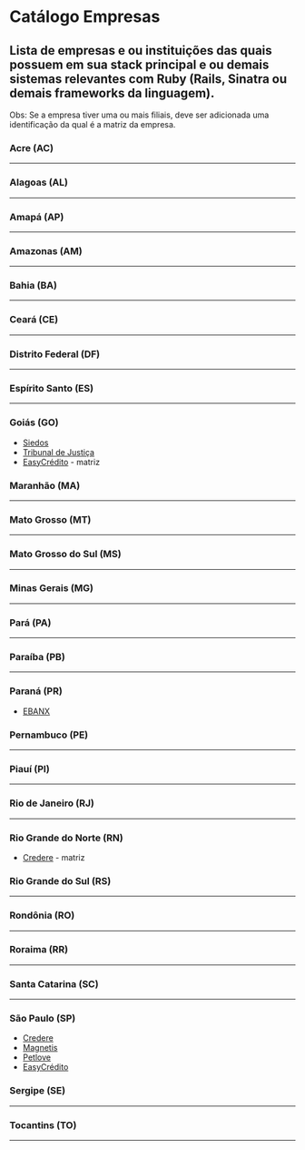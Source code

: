 # Catálogo Empresas
## Lista de empresas e ou instituições das quais possuem em sua stack principal e ou demais sistemas relevantes com Ruby (Rails, Sinatra ou demais frameworks da linguagem).

Obs: Se a empresa tiver uma ou mais filiais, deve ser adicionada uma identificação da qual é a matriz da empresa.

### Acre (AC)
---
### Alagoas (AL)
---
### Amapá (AP)
---
### Amazonas (AM)
---
### Bahia (BA)
---
### Ceará (CE)
---
### Distrito Federal (DF)
---
### Espírito Santo (ES)
---
### Goiás (GO)
 * [Siedos](http://siedos.com.br/)
 * [Tribunal de Justiça](http://www.tjgo.jus.br/)
 * [EasyCrédito](https://easycredito.me/) - matriz

### Maranhão (MA)
---
### Mato Grosso (MT)
---
### Mato Grosso do Sul (MS)
---
### Minas Gerais (MG)
---
### Pará (PA) 
---
### Paraíba (PB)
---
### Paraná (PR)
 * [EBANX](https://ebanx.com/)

### Pernambuco (PE)
---
### Piauí (PI)
---
### Rio de Janeiro (RJ)
---
### Rio Grande do Norte (RN)
 * [Credere](https://meucredere.com.br) - matriz

### Rio Grande do Sul (RS)
---
### Rondônia (RO)
---
### Roraima (RR)
---
### Santa Catarina (SC)
---
### São Paulo (SP)
 * [Credere](https://meucredere.com.br)
 * [Magnetis](https://magnetis.com.br)
 * [Petlove](https://petlove.com.br)
 * [EasyCrédito](https://easycredito.me/)

### Sergipe (SE)
---
### Tocantins (TO)
---
